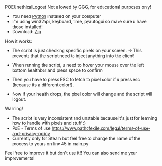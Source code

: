 POEUnethicalLogout
Not allowed by GGG, for educational purposes only!

- You need [Python](https://www.python.org/downloads/) installed on your computer
- I'm using win32api, keyboard, time, pyautogui so make sure u have those installed!
- Download: [Zip](https://github.com/saikokami/POEUnethicalLogout/archive/refs/heads/main.zip)

How it works:
- The script is just checking specific pixels on your screen.
  -> This prevents that the script need to inject anything into the client!
  
- When running the script, u need to hover your mouse over the left bottom healthbar and press space to confirm.
- Then you have to press ESC to fetch to pixel color if u press esc (because its a different color!).

- Now if your health drops, the pixel color will change and the script will logout.




Warning!
- The script is very inconsistent and unstable because it's just for learning how to handle with pixels and stuff :)
- PoE - Terms of use https://www.pathofexile.com/legal/terms-of-use-and-privacy-policy
- Currently only for Steam but feel free to change the name of the process to yours on line 45 in main.py


Feel free to improve it but don't use it!!
You can also send me your improvements!
